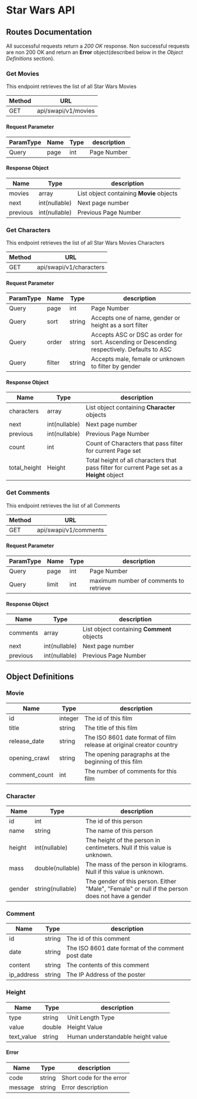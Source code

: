 # Star Wars API

## Routes Documentation

All successful requests return a *200 OK* response. Non successful requests are non 200 OK and return
an **Error** object(described below in the *Object Definitions* section).

### Get Movies

This endpoint retrieves the list of all Star Wars Movies

Method | URL
------ | ---
GET | api/swapi/v1/movies

#### Request Parameter

ParamType| Name | Type | description
-------- | ---- | ---- |  -----------
Query | page | int | Page Number

#### Response Object

Name | Type | description
---- | ---- |  -----------
movies | array | List object containing **Movie** objects
next | int(nullable) | Next page number
previous | int(nullable) | Previous Page Number

### Get Characters

This endpoint retrieves the list of all Star Wars Movies Characters

Method | URL
------ | ---
GET | api/swapi/v1/characters

#### Request Parameter

ParamType| Name | Type | description
-------- | ---- | ---- |  -----------
Query | page | int | Page Number
Query | sort | string | Accepts one of name, gender or height as a sort filter
Query | order | string | Accepts ASC or DSC as order for sort. Ascending or Descending respectively. Defaults to ASC
Query | filter | string | Accepts male, female or unknown to filter by gender

#### Response Object

Name | Type | description
---- | ---- |  -----------
characters | array | List object containing **Character** objects
next | int(nullable) | Next page number
previous | int(nullable) | Previous Page Number
count | int| Count of Characters that pass filter for current Page set
total_height | Height | Total height of all characters that pass filter for current Page set as a **Height** object

### Get Comments

This endpoint retrieves the list of all Comments

Method | URL
------ | ---
GET | api/swapi/v1/comments

#### Request Parameter

ParamType| Name | Type | description
-------- | ---- | ---- |  -----------
Query | page | int | Page Number
Query | limit | int | maximum number of comments to retrieve

#### Response Object

Name | Type | description
---- | ---- |  -----------
comments | array | List object containing **Comment** objects
next | int(nullable) | Next page number
previous | int(nullable) | Previous Page Number

## Object Definitions

### Movie

Name | Type | description 
---- | ---- | -----------
id | integer | The id of this film
title | string | The title of this film
release_date | string | The ISO 8601 date format of film release at original creator country
opening_crawl | string | The opening paragraphs at the beginning of this film
comment_count | int | The number of comments for this film

### Character

Name | Type | description
---- | ---- |  -----------
id | int | The id of this person
name | string | The name of this person
height | int(nullable) | The height of the person in centimeters. Null if this value is unknown.
mass | double(nullable) | The mass of the person in kilograms. Null if this value is unknown.
gender | string(nullable) | The gender of this person. Either "Male", "Female" or null if the person does not have a gender

### Comment

Name | Type | description
---- | ---- | -----------
id | string | The id of this comment
date | string | The ISO 8601 date format of the comment post date 
content | string | The contents of this comment
ip_address | string | The IP Address of the poster

### Height

Name | Type | description
---- | ---- | -----------
type | string | Unit Length Type
value | double | Height Value
text_value | string | Human understandable height value

#### Error

Name | Type | description
---- | ---- | -----------
code | string | Short code for the error
message | string | Error description
